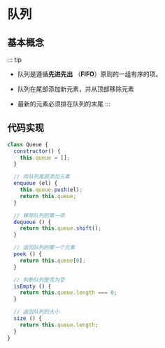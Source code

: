# 队列

## 基本概念

::: tip
* 队列是遵循**先进先出** （**FIFO**）原则的一组有序的项。

* 队列在尾部添加新元素，并从顶部移除元素

* 最新的元素必须排在队列的末尾
:::

## 代码实现

```js
class Queue {
  constructor() {
    this.queue = [];
  }

  // 向队列尾部添加元素
  enqueue (el) {
    this.queue.push(el);
    return this.queue;
  }

  // 移除队列的第一项
  dequeue () {
    return this.queue.shift();
  }

  // 返回队列的第一个元素
  peek () {
    return this.queue[0];
  }

  // 判断队列是否为空
  isEmpty () {
    return this.queue.length === 0;
  }

  // 返回队列的大小
  size () {
    return this.queue.length;
  }
}
```